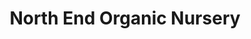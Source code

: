 ---
title: "North End Organic Nursery"
url: /garden-city/north-end-organic-nursery/
shop: Garten-Center
---